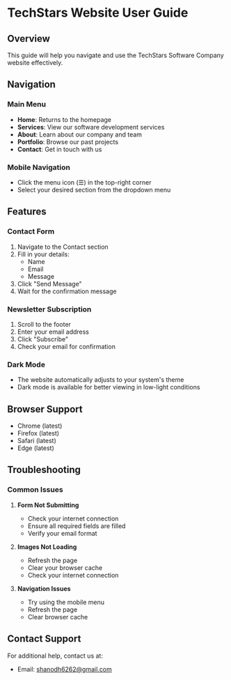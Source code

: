 # TechStars Website User Guide

## Overview
This guide will help you navigate and use the TechStars Software Company website effectively.

## Navigation

### Main Menu
- **Home**: Returns to the homepage
- **Services**: View our software development services
- **About**: Learn about our company and team
- **Portfolio**: Browse our past projects
- **Contact**: Get in touch with us

### Mobile Navigation
- Click the menu icon (☰) in the top-right corner
- Select your desired section from the dropdown menu

## Features

### Contact Form
1. Navigate to the Contact section
2. Fill in your details:
   - Name
   - Email
   - Message
3. Click "Send Message"
4. Wait for the confirmation message

### Newsletter Subscription
1. Scroll to the footer
2. Enter your email address
3. Click "Subscribe"
4. Check your email for confirmation

### Dark Mode
- The website automatically adjusts to your system's theme
- Dark mode is available for better viewing in low-light conditions

## Browser Support
- Chrome (latest)
- Firefox (latest)
- Safari (latest)
- Edge (latest)

## Troubleshooting

### Common Issues

1. **Form Not Submitting**
   - Check your internet connection
   - Ensure all required fields are filled
   - Verify your email format

2. **Images Not Loading**
   - Refresh the page
   - Clear your browser cache
   - Check your internet connection

3. **Navigation Issues**
   - Try using the mobile menu
   - Refresh the page
   - Clear browser cache

## Contact Support
For additional help, contact us at:
- Email: shanodh6262@gmail.com
